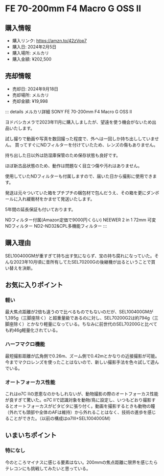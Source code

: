 # FE 70-200mm F4 Macro G OSS II
## 購入情報
- 購入リンク: <https://amzn.to/42zVop7>
- 購入日: 2024年2月5日
- 購入場所: メルカリ
- 購入金額: ¥202,500
## 売却情報
- 売却日: 2024年9月18日
- 売却場所: メルカリ
- 売却金額: ¥19,998

::: details メルカリ詳細
SONY FE 70-200mm F4 Macro G OSS Ⅱ

ヨドバシカメラで2023年11月に購入しましたが、望遠を使う機会がないため出品いたします。

試し撮りで動画や写真を数回撮った程度で、外へは一回しか持ち出ししていません。
買ってすぐにNDフィルターを付けていたため、レンズの傷もありません。

持ち出した日以外は防湿庫保管のため保存状態も良好です。

ほぼ新古品状態のため、動作は問題なく目立つ傷や汚れはありません。

使用していたNDフィルターも付属しますので、届いた日から撮影に使用できます。

発送は元々ついていた箱をプチプチの梱包材で包んだうえ、その箱を更にダンボールに入れ緩衝材をかませて発送いたします。

5年間の延長保証も付いております。

NDフィルター付属(Amazon定価で9000円くらい)
NEEWER 2 in 1 72mm 可変NDフィルター ND2–ND32&CPL多機能フィルター
:::
## 購入理由
SEL100400GMが重すぎて持ち出す気にならず、宝の持ち腐れになっていた。そんな2023年10月頃に昔所有してたSEL70200Gの後継機が出るということで買い替えを決断。
## お気に入りポイント
### 軽い
最大焦点距離が2倍も違うので比べるものでもないのだが、SEL100400GMが1,395g（三脚座除く）と超重量級であるのに対し、SEL70200G2は約794g（三脚座除く）とかなり軽量になっている。ちなみに前世代のSEL70200Gと比べても約46g軽量化されている。
### ハーフマクロ機能
最短撮影距離が広角側で0.26m、ズーム側で0.42mとかなりの近接撮影が可能。今までマクロレンズを使ったことはないので、新しい撮影手法を色々試して遊んでいる。
### オートフォーカス性能
これはα7C IIの恩恵なのかもしれないが、動物撮影の際のオートフォーカス性能が良すぎて驚いた。α7C IIで認識対象を動物/鳥に設定し、いつもどおり撮影するとオートフォーカスがビタビタに張り付く。動画を撮影するときも動物の瞳（外れても頭部や全体のAFは維持）から外れることはなく、技術の進歩を感じることができた。（以前の構成はα7III+SEL100400GM）
## いまいちポイント
### 特になし
今のところマイナスに感じる要素はない。200mmの焦点距離に限界を感じたらテレコンにも挑戦してみたいと思っている。
